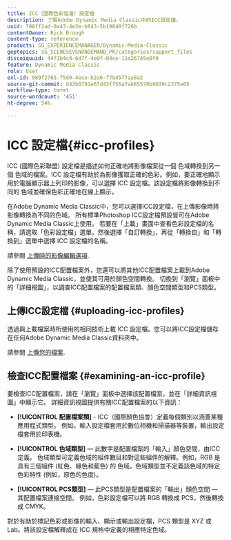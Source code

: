 ```yaml
---
title: ICC（國際色彩協會）設定檔
description: 了解Adobe Dynamic Media Classic中的ICC設定檔。
uuid: 708ff2ad-9a47-4e3e-b643-5b19648f726b
contentOwner: Rick Brough
content-type: reference
products: SG_EXPERIENCEMANAGER/Dynamic-Media-Classic
geptopics: SG_SCENESEVENONDEMAND_PK/categories/support_files
discoiquuid: 44f1b4c4-6d7f-4e0f-84ce-11d26745e0f0
feature: Dynamic Media Classic
role: User
exl-id: 989f2761-f5d0-4ece-b2a6-f7b4577aa8a2
source-git-commit: d43b0791e67d43ff56a7ab85570b9639c2375e05
workflow-type: tm+mt
source-wordcount: '451'
ht-degree: 54%

---
```


# ICC 設定檔{#icc-profiles}

ICC (國際色彩聯盟) 設定檔是描述如何正確地將影像檔案從一個 色域轉換到另一個 色域的檔案。ICC 設定檔有助於為影像獲取正確的色彩。例如，要正確地顯示用於電腦顯示器上列印的影像，可以選擇 ICC 設定檔。該設定檔將影像轉換到不同的 色域並確保色彩正確地在線上顯示。

在Adobe Dynamic Media Classic中，您可以選擇ICC設定檔，在上傳影像時將影像轉換為不同的色域。 所有標準Photoshop ICC設定檔預設皆可在Adobe Dynamic Media Classic上使用。 若要在「上載」畫面中查看色彩設定檔的名稱，請選取「色彩設定檔」選單。然後選擇「自訂轉換」，再從「轉換自」和「轉換到」選單中選擇 ICC 設定檔的名稱。

請參閱 [上傳時的影像編輯選項](image-editing-options-upload.md#image-editing-options-at-upload).

除了使用預設的ICC配置檔案外，您還可以將其他ICC配置檔案上載到Adobe Dynamic Media Classic，並使其可用於顏色空間轉換。 切換到「瀏覽」面板中的「詳細視圖」，以調查ICC配置檔案的配置檔案類、顏色空間類型和PCS類型。

## 上傳ICC設定檔 {#uploading-icc-profiles}

透過與上載檔案時所使用的相同技術上載 ICC 設定檔。您可以將ICC設定檔儲存在任何Adobe Dynamic Media Classic資料夾中。

請參閱 [上傳您的檔案](uploading-files.md#uploading_your_files).

## 檢查ICC配置檔案 {#examining-an-icc-profile}

要檢查ICC配置檔案，請在「瀏覽」面板中選擇該配置檔案，並在「詳細資訊視圖」中顯示它。 詳細資訊視圖提供有關ICC配置檔案的以下資訊：

* **[!UICONTROL 配置檔案類]** - ICC（國際顏色協會）定義每個類別以涵蓋某種應用程式類型。 例如，輸入設定檔套用於數位相機和掃描器等裝置，輸出設定檔套用於印表機。

* **[!UICONTROL 色域類型]**  — 此數字是配置檔案的「輸入」顏色空間，由ICC定義。 色域類型可定義色域的組件數目和對這些組件的解釋。例如，RGB 是具有三個組件 (紅色、綠色和藍色) 的 色域。色域類型並不定義該色域的特定色彩特性 (例如，原色的色度)。

* **[!UICONTROL PCS類型]**  — 此PCS類型是配置檔案的「輸出」顏色空間 — 其配置檔案連接空間。 例如，色彩設定檔可以將 RGB 轉換成 PCS，然後轉換成 CMYK。

對於有助於標記色彩或影像的輸入、顯示或輸出設定檔，PCS 類型是 XYZ 或 Lab。將該設定檔解釋成在 ICC 規格中定義的相應特定色域。
